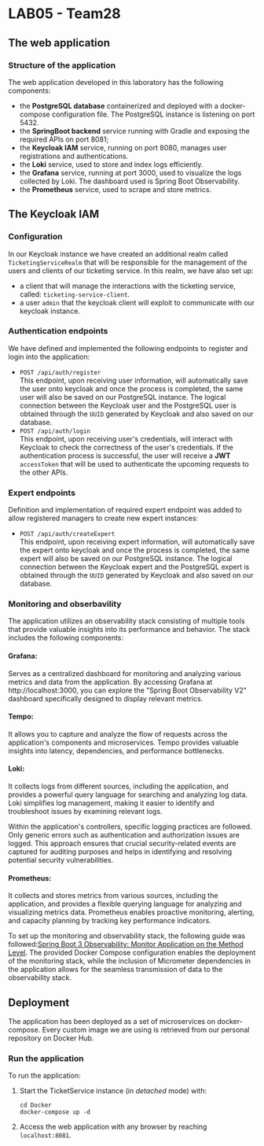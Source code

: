 # LAB05 - Team28

## The web application

### Structure of the application

The web application developed in this laboratory has the following components:
- the **PostgreSQL database** containerized and deployed with a docker-compose configuration file. The PostgreSQL instance is listening on port 5432.
- the **SpringBoot backend** service running with Gradle and exposing the required APIs on port 8081;
- the **Keycloak IAM** service, running on port 8080, manages user registrations and authentications.
- the **Loki** service, used to store and index logs efficiently.
- the **Grafana** service, running at port 3000, used to visualize the logs collected by Loki. The dashboard used is Spring Boot Observability.
- the **Prometheus** service, used to scrape and store metrics.

## The Keycloak IAM

### Configuration
In our Keycloak instance we have created an additional realm called `TicketingServiceRealm` that will be responsible for the  management of the users and clients of our ticketing service. In this realm, we have also set up:
- a client that will manage the interactions with the ticketing service, called: `ticketing-service-client`.
- a user `admin` that the keycloak client will exploit to communicate with our keycloak instance.

### Authentication endpoints
We have defined and implemented the following endpoints to register and login into the application:
- `POST /api/auth/register`  \
  This endpoint, upon receiving user information, will automatically save the user onto keycloak and once the process is completed, the same user will also be saved on our PostgreSQL instance.
  The logical connection between the Keycloak user and the PostgreSQL user is obtained through the `UUID` generated by Keycloak and also saved on our database.
- `POST /api/auth/login` \
  This endpoint, upon receiving user's credentials, will interact with Keycloak to check the correctness of the user's credentials. If the authentication process is successful, the user will receive a **JWT** `accessToken` that will be used to authenticate the upcoming requests to the other APIs.

### Expert endpoints
Definition and implementation of required expert endpoint was added to allow registered managers to create new expert instances:
- `POST /api/auth/createExpert` \
  This endpoint, upon receiving expert information, will automatically save the expert onto keycloak and once the process is completed, the same expert will also be saved on our PostgreSQL instance.
  The logical connection between the Keycloak expert and the PostgreSQL expert is obtained through the `UUID` generated by Keycloak and also saved on our database.

### Monitoring and obserbavility
The application utilizes an observability stack consisting of multiple tools that provide valuable insights into its performance and behavior. The stack includes the following components:

#### Grafana:
 Serves as a centralized dashboard for monitoring and analyzing various metrics and data from the application. By accessing Grafana at http://localhost:3000, you can explore the "Spring Boot Observability V2" dashboard specifically designed to display relevant metrics.

#### Tempo:
 It allows you to capture and analyze the flow of requests across the application's components and microservices. Tempo provides valuable insights into latency, dependencies, and performance bottlenecks.

#### Loki: 
It collects logs from different sources, including the application, and provides a powerful query language for searching and analyzing log data. Loki simplifies log management, making it easier to identify and troubleshoot issues by examining relevant logs.

Within the application's controllers, specific logging practices are followed. Only generic errors such as authentication and authorization issues are logged. This approach ensures that crucial security-related events are captured for auditing purposes and helps in identifying and resolving potential security vulnerabilities.

#### Prometheus:
 It collects and stores metrics from various sources, including the application, and provides a flexible querying language for analyzing and visualizing metrics data. Prometheus enables proactive monitoring, alerting, and capacity planning by tracking key performance indicators.

To set up the monitoring and observability stack, the following guide was followed:[Spring Boot 3 Observability: Monitor Application on the Method Level](https://medium.com/spring-boot/spring-boot-3-observability-monitor-application-on-the-method-level-8057abec5926). The provided Docker Compose configuration enables the deployment of the monitoring stack, while the inclusion of Micrometer dependencies in the application allows for the seamless transmission of data to the observability stack.

## Deployment
The application has been deployed as a set of microservices on docker-compose. Every custom image we are using is retrieved from our personal repository on Docker Hub.

### Run the application

To run the application:

1. Start the TicketService instance (in *detached* mode) with:
   
    ```
    cd Docker
    docker-compose up -d
    ```

2. Access the web application with any browser by reaching `localhost:8081`.
